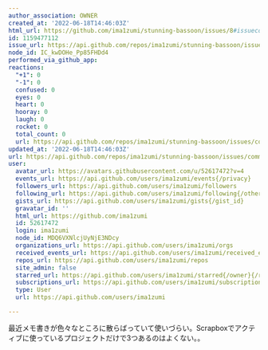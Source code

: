 ```yaml
---
author_association: OWNER
created_at: '2022-06-18T14:46:03Z'
html_url: https://github.com/ima1zumi/stunning-bassoon/issues/8#issuecomment-1159477112
id: 1159477112
issue_url: https://api.github.com/repos/ima1zumi/stunning-bassoon/issues/8
node_id: IC_kwDOHe_Pp85FHDd4
performed_via_github_app: 
reactions:
  "+1": 0
  "-1": 0
  confused: 0
  eyes: 0
  heart: 0
  hooray: 0
  laugh: 0
  rocket: 0
  total_count: 0
  url: https://api.github.com/repos/ima1zumi/stunning-bassoon/issues/comments/1159477112/reactions
updated_at: '2022-06-18T14:46:03Z'
url: https://api.github.com/repos/ima1zumi/stunning-bassoon/issues/comments/1159477112
user:
  avatar_url: https://avatars.githubusercontent.com/u/52617472?v=4
  events_url: https://api.github.com/users/ima1zumi/events{/privacy}
  followers_url: https://api.github.com/users/ima1zumi/followers
  following_url: https://api.github.com/users/ima1zumi/following{/other_user}
  gists_url: https://api.github.com/users/ima1zumi/gists{/gist_id}
  gravatar_id: ''
  html_url: https://github.com/ima1zumi
  id: 52617472
  login: ima1zumi
  node_id: MDQ6VXNlcjUyNjE3NDcy
  organizations_url: https://api.github.com/users/ima1zumi/orgs
  received_events_url: https://api.github.com/users/ima1zumi/received_events
  repos_url: https://api.github.com/users/ima1zumi/repos
  site_admin: false
  starred_url: https://api.github.com/users/ima1zumi/starred{/owner}{/repo}
  subscriptions_url: https://api.github.com/users/ima1zumi/subscriptions
  type: User
  url: https://api.github.com/users/ima1zumi

---
```

最近メモ書きが色々なところに散らばっていて使いづらい。Scrapboxでアクティブに使っているプロジェクトだけで3つあるのはよくない。。